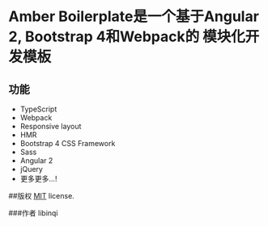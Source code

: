 # Amber Boilerplate是一个基于Angular 2, Bootstrap 4和Webpack的 模块化开发模板

## 功能
* TypeScript
* Webpack
* Responsive layout
* HMR
* Bootstrap 4 CSS Framework
* Sass
* Angular 2
* jQuery
* 更多更多...!

##版权
[MIT](LICENSE.txt) license.

###作者 libinqi
